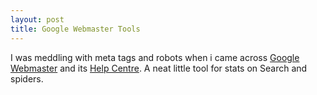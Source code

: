 ```yaml
---
layout: post
title: Google Webmaster Tools
---
```


I was meddling with meta tags and robots when i came across [Google Webmaster](http://www.google.com/webmasters/) and its [Help Centre](http://www.google.com/support/webmasters/?hl=en). A neat little tool for stats on Search and spiders.
